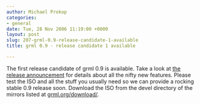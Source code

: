 ```yaml
---
author: Michael Prokop
categories:
- general
date: Tue, 28 Nov 2006 11:19:00 +0000
layout: post
slug: 207-grml-0.9-release-candidate-1-available
title: grml 0.9 - release candidate 1 available

---
```

The first release candidate of grml 0\.9 is available. Take a look at [the release announcement](http://grml.org/files/README-0.9-rc1.php) for details about all the nifty new features. Please test the ISO and all the stuff you usually need so we can provide a rocking stable 0\.9 release soon. Download the ISO from the devel directory of the mirrors listed at [grml.org/download/](http://grml.org/download/).
